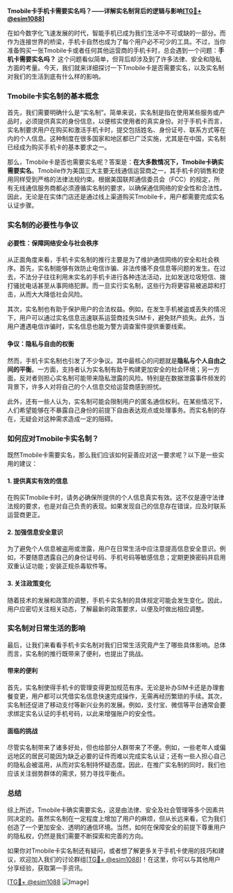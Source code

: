 **Tmobile卡手机卡需要实名吗？——详解实名制背后的逻辑与影响[[TG💪+ @esim1088](https://t.me/s/esim1088)]**

在如今数字化飞速发展的时代，智能手机已成为我们生活中不可或缺的一部分。而作为连接世界的桥梁，手机卡自然也成为了每个用户必不可少的工具。不过，当你准备购买一张Tmobile卡或者任何其他运营商的手机卡时，总会遇到一个问题：**手机卡需要实名吗？** 这个问题看似简单，但背后却涉及到了许多法律、安全和隐私方面的考量。今天，我们就来详细探讨一下Tmobile卡是否需要实名，以及实名制对我们的生活到底有什么样的影响。

### Tmobile卡实名制的基本概念

首先，我们需要明确什么是“实名制”。简单来说，实名制是指在使用某些服务或产品时，必须提供真实的身份信息，以便核实使用者的真实身份。对于手机卡而言，实名制要求用户在购买和激活手机卡时，提交包括姓名、身份证号、联系方式等在内的个人信息。这种制度在很多国家和地区都已广泛实施，尤其是在中国，实名制已经成为购买手机卡的基本要求之一。

那么，Tmobile卡是否也需要实名呢？答案是：**在大多数情况下，Tmobile卡确实需要实名**。Tmobile作为美国三大主要无线通信运营商之一，其手机卡的销售和使用同样受到严格的法律法规约束。根据美国联邦通信委员会（FCC）的规定，所有无线通信服务商都必须遵循实名制的要求，以确保通信网络的安全性和合法性。因此，无论是在实体门店还是通过线上渠道购买Tmobile卡，用户都需要完成实名认证步骤。

### 实名制的必要性与争议

#### 必要性：保障网络安全与社会秩序

从正面角度来看，手机卡实名制的推行主要是为了维护通信网络的安全和社会秩序。首先，实名制能够有效防止电信诈骗、非法传播不良信息等问题的发生。在过去，不法分子往往利用未实名的手机卡进行各种违法活动，比如发送垃圾短信、拨打骚扰电话甚至从事网络犯罪。而一旦实行实名制，这些行为将更容易被追踪和打击，从而大大降低社会风险。

其次，实名制也有助于保护用户的合法权益。例如，在发生手机被盗或丢失的情况下，用户可以通过实名信息迅速联系运营商挂失SIM卡，避免财产损失。此外，当用户遭遇电信诈骗时，实名信息也能为警方调查案件提供重要线索。

#### 争议：隐私与自由的权衡

然而，手机卡实名制也引发了不少争议。其中最核心的问题就是**隐私与个人自由之间的平衡**。一方面，支持者认为实名制有助于构建更加安全的社会环境；另一方面，反对者则担心实名制可能带来隐私泄露的风险。特别是在数据泄露事件频发的背景下，许多人对将自己的个人信息交给运营商感到担忧。

此外，还有一些人认为，实名制可能会限制用户的匿名通信权利。在某些情况下，人们希望能够在不暴露自己身份的前提下自由表达观点或处理事务。而实名制的存在，无疑会对这种需求造成一定的阻碍。

### 如何应对Tmobile卡实名制？

既然Tmobile卡需要实名，那么我们应该如何妥善应对这一要求呢？以下是一些实用的建议：

#### 1. 提供真实有效的信息

在购买Tmobile卡时，请务必确保所提供的个人信息真实有效。这不仅是遵守法律法规的要求，也是对自己负责的表现。如果发现自己的信息存在错误，应及时联系运营商更正。

#### 2. 加强信息安全意识

为了避免个人信息被盗用或泄露，用户在日常生活中应注意提高信息安全意识。例如，不要随意透露自己的身份证号码、手机号码等敏感信息；定期更换密码并启用双重认证功能；安装正规杀毒软件等。

#### 3. 关注政策变化

随着技术的发展和政策的调整，手机卡实名制的具体规定可能会发生变化。因此，用户应密切关注相关动态，了解最新的政策要求，以便及时做出相应调整。

### 实名制对日常生活的影响

最后，让我们来看看手机卡实名制对我们日常生活究竟产生了哪些具体影响。总体而言，实名制的推行既带来了便利，也提出了挑战。

#### 带来的便利

首先，实名制使得手机卡的管理变得更加规范有序。无论是补办SIM卡还是办理套餐变更，用户都可以凭借实名信息快速完成操作，无需再经历繁琐的手续。其次，实名制还促进了移动支付等新兴业务的发展。例如，支付宝、微信等平台通常会要求绑定实名认证的手机号码，以此来增强账户的安全性。

#### 面临的挑战

尽管实名制带来了诸多好处，但也给部分人群带来了不便。例如，一些老年人或偏远地区的居民可能因为缺乏必要的证件而难以完成实名认证；还有一些人担心自己的隐私会被滥用，从而对实名制持怀疑态度。因此，在推广实名制的同时，我们也应该关注弱势群体的需求，努力寻找平衡点。

### 总结

综上所述，Tmobile卡确实需要实名，这是由法律、安全及社会管理等多个因素共同决定的。虽然实名制在一定程度上增加了用户的麻烦，但从长远来看，它为我们创造了一个更加安全、透明的通信环境。当然，如何在保障安全的前提下尊重用户的隐私权，仍然是我们需要不断探索和完善的方向。

如果你对Tmobile卡实名制还有疑问，或者想了解更多关于手机卡使用的技巧和建议，欢迎加入我们的讨论群组[[TG💪+ @esim1088](https://t.me/s/esim1088)]！在这里，你可以与其他用户分享经验，获取第一手资讯。

[[TG💪+ @esim1088](https://t.me/s/esim1088) ![Image](https://i.postimg.cc/4NQfJmqS/Snipaste-2025-05-13-00-14-12.png)]